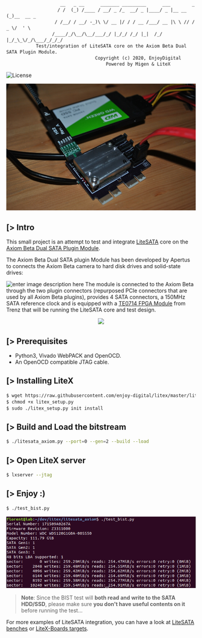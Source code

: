 ```
                    __   _ __      _______ _________      ___        _
                   / /  (_) /____ / __/ _ /_  __/ _ |____/ _ |__ __ (_)__  __ _
                  / /__/ / __/ -_)\ \/ __ |/ / / __ /___/ __ |\ \ // / _ \/  ' \
                 /____/_/\__/\__/___/_/ |_/_/ /_/ |_|  /_/ |_/_\_\/_/\___/_/_/_/
           Test/integration of LiteSATA core on the Axiom Beta Dual SATA Plugin Module.
                                 Copyright (c) 2020, EnjoyDigital
                                     Powered by Migen & LiteX
```
![License](https://img.shields.io/badge/License-BSD%202--Clause-orange.svg)

<p align="center"><img src="https://github.com/enjoy-digital/litesata_axiom/raw/master/doc/board.jpg"></p>

[> Intro
--------
This small project is an attempt to test and integrate [LiteSATA](https://github.com/enjoy-digital/litesata) core on the [Axiom Beta Dual SATA Plugin Module](https://wiki.apertus.org/index.php/Dual_SATA_Plugin_Module).

The Axiom Beta Dual SATA plugin Module has been developed by Apertus to connects the Axiom Beta camera to hard disk drives and solid-state drives:

![enter image description here](https://wiki.apertus.org/images/0/09/00-DSAT-001-_AXIOM_Beta_Dual_SATA_Plugin_Module_V0.6_R1.0_Top_Populated_Show_sm.jpg)
The module is connected to the Axiom Beta through the two plugin connectors (repurposed PCIe connectors that are used by all Axiom Beta plugins), provides 4 SATA connectors, a 150MHz SATA reference clock and is equipped with a  [TE0714 FPGA Module](https://shop.trenz-electronic.de/en/TE0714-03-50-2I-FPGA-Module-with-Xilinx-Artix-7-XC7A50T-2CSG325I-3-3V-Configuration-4-x-3-cm) from Trenz that will be running the LiteSATA core and test design.

<p align="center"><img src="https://shop.trenz-electronic.de/media/image/b8/2d/ae/TE0714-03-50-2I_0_600x600.jpg" width="400"></p>

[> Prerequisites
----------------
- Python3, Vivado WebPACK and OpenOCD.
- An OpenOCD compatible JTAG cable.

[> Installing LiteX
-------------------
```sh
$ wget https://raw.githubusercontent.com/enjoy-digital/litex/master/litex_setup.py
$ chmod +x litex_setup.py
$ sudo ./litex_setup.py init install
```

[> Build and Load the bitstream
--------------------------------
```sh
$ ./litesata_axiom.py --port=0 --gen=2 --build --load
```

[> Open LiteX server
--------------------
```sh
$ lxserver --jtag
```

[> Enjoy :)
-----------
```sh
$ ./test_bist.py
```

<p align="center"><img src="https://github.com/enjoy-digital/litesata_axiom/raw/master/doc/bist.png"></p>

> **Note**: Since the BIST test will **both read and write to the SATA HDD/SSD**, please make sure **you don't have useful contents on it** before running the test...

For more examples of LiteSATA integration, you can have a look at [LiteSATA benches](https://github.com/enjoy-digital/litesata/tree/master/bench) or [LiteX-Boards targets](https://github.com/litex-hub/litex-boards/tree/master/litex_boards/targets).